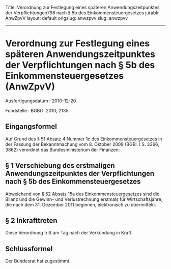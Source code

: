 Title: Verordnung zur Festlegung eines späteren Anwendungszeitpunktes der Verpflichtungen798
  nach § 5b des Einkommensteuergesetzes
jurabk: AnwZpvV
layout: default
origslug: anwzpvv
slug: anwzpvv

---

# Verordnung zur Festlegung eines späteren Anwendungszeitpunktes der Verpflichtungen nach § 5b des Einkommensteuergesetzes (AnwZpvV)

Ausfertigungsdatum
:   2010-12-20

Fundstelle
:   BGBl I: 2010, 2135


## Eingangsformel

Auf Grund des § 51 Absatz 4 Nummer 1c des Einkommensteuergesetzes in
der Fassung der Bekanntmachung vom 8. Oktober 2009 (BGBl. I S. 3366,
3862) verordnet das Bundesministerium der Finanzen:


## § 1 Verschiebung des erstmaligen Anwendungszeitpunktes der Verpflichtungen nach § 5b des Einkommensteuergesetzes

Abweichend von § 52 Absatz 15a des Einkommensteuergesetzes sind die
Bilanz und die Gewinn- und Verlustrechnung erstmals für
Wirtschaftsjahre, die nach dem 31. Dezember 2011 beginnen,
elektronisch zu übermitteln.


## § 2 Inkrafttreten

Diese Verordnung tritt am Tag nach der Verkündung in Kraft.


## Schlussformel

Der Bundesrat hat zugestimmt.

